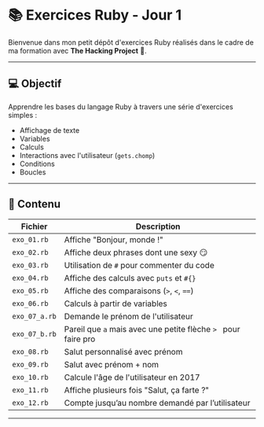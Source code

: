 # 📚 Exercices Ruby - Jour 1

Bienvenue dans mon petit dépôt d'exercices Ruby réalisés dans le cadre de ma formation avec **The Hacking Project** 🚀.

---

## 💻 Objectif

Apprendre les bases du langage Ruby à travers une série d'exercices simples :
- Affichage de texte
- Variables
- Calculs
- Interactions avec l'utilisateur (`gets.chomp`)
- Conditions
- Boucles

---

## 📂 Contenu

| Fichier | Description |
|--------|-------------|
| `exo_01.rb` | Affiche "Bonjour, monde !" |
| `exo_02.rb` | Affiche deux phrases dont une sexy 😏 |
| `exo_03.rb` | Utilisation de `#` pour commenter du code |
| `exo_04.rb` | Affiche des calculs avec `puts` et `#{} ` |
| `exo_05.rb` | Affiche des comparaisons (`>`, `<`, `==`) |
| `exo_06.rb` | Calculs à partir de variables |
| `exo_07_a.rb` | Demande le prénom de l'utilisateur |
| `exo_07_b.rb` | Pareil que `a` mais avec une petite flèche `> ` pour faire pro |
| `exo_08.rb` | Salut personnalisé avec prénom |
| `exo_09.rb` | Salut avec prénom + nom |
| `exo_10.rb` | Calcule l'âge de l'utilisateur en 2017 |
| `exo_11.rb` | Affiche plusieurs fois "Salut, ça farte ?" |
| `exo_12.rb` | Compte jusqu’au nombre demandé par l’utilisateur |

---

